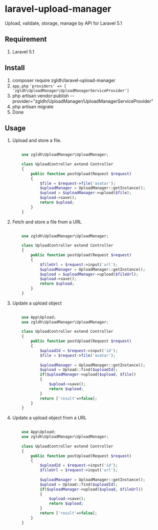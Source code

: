 # laravel-upload-manager
Upload, validate, storage, manage by API for Laravel 5.1

## Requirement

1. Laravel 5.1

## Install

1. composer require zgldh/laravel-upload-manager
2. ```app.php```  ```'providers' => [ 'zgldh\UploadManager\UploadManagerServiceProvider']```
3. php artisan vendor:publish --provider="zgldh/UploadManager/UploadManagerServiceProvider"
4. php artisan migrate
5. Done

## Usage

1. Upload and store a file.
    
    ```php
     
        use zgldh\UploadManager\UploadManager;
        
        class UploadController extend Controller
        {
            public function postUpload(Request $request)
            {
                $file = $request->file('avatar');
                $uploadManager = UploadManager::getInstance();
                $upload = $uploadManager->upload($file);
                $upload->save();
                return $upload;
            }
        }
    ```
 
2. Fetch and store a file from a URL
    
    ```php
     
        use zgldh\UploadManager\UploadManager;
        
        class UploadController extend Controller
        {
            public function postUpload(Request $request)
            {
                $fileUrl = $request->input('url');
                $uploadManager = UploadManager::getInstance();
                $upload = $uploadManager->upload($fileUrl);
                $upload->save();
                return $upload;
            }
        }
    ```
 
3. Update a upload object
    
    ```php
     
        use App\Upload;
        use zgldh\UploadManager\UploadManager;
        
        class UploadController extend Controller
        {
            public function postUpload(Request $request)
            {
                $uploadId = $request->input('id');
                $file = $request->file('avatar');
                
                $uploadManager = UploadManager::getInstance();
                $upload = Upload::find($uploadId);
                if($uploadManager->upload($upload, $file))
                {
                    $upload->save();
                    return $upload;
                }
                return ['result'=>false];
            }
        }
    ```
 
4. Update a upload object from a URL
    
    ```php
     
        use App\Upload;
        use zgldh\UploadManager\UploadManager;
        
        class UploadController extend Controller
        {
            public function postUpload(Request $request)
            {
                $uploadId = $request->input('id');
                $fileUrl = $request->input('url');
                
                $uploadManager = UploadManager::getInstance();
                $upload = Upload::find($uploadId);
                if($uploadManager->upload($upload, $fileUrl))
                {
                    $upload->save();
                    return $upload;
                }
                return ['result'=>false];
            }
        }
    ```